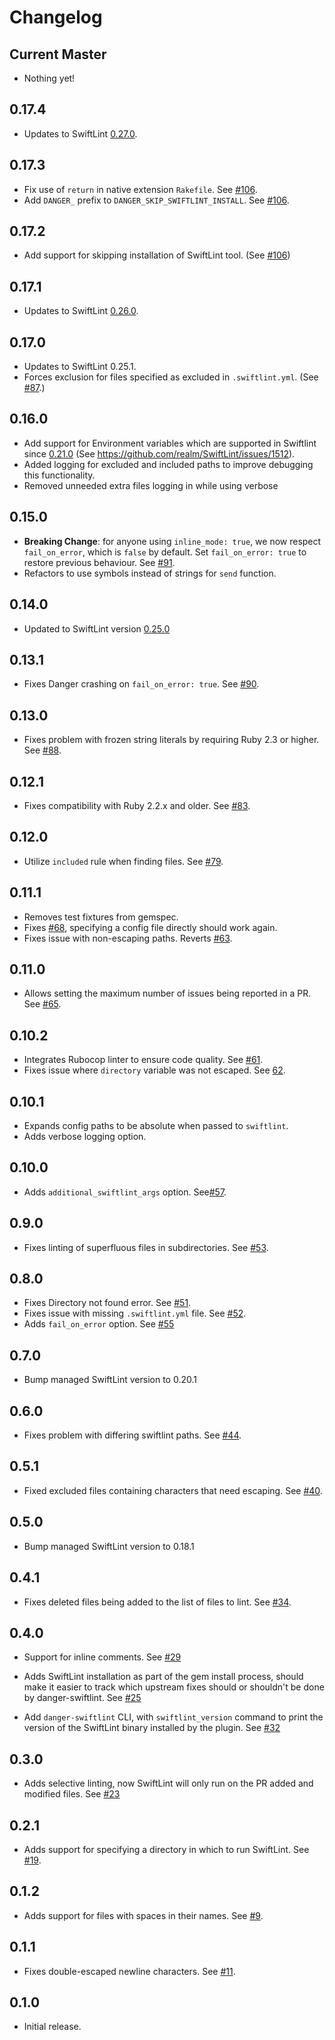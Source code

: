 # Changelog

## Current Master

- Nothing yet!

## 0.17.4
- Updates to SwiftLint [0.27.0](https://github.com/realm/SwiftLint/releases/tag/0.27.0). 

## 0.17.3

- Fix use of `return` in native extension `Rakefile`. See [#106](https://github.com/ashfurrow/danger-ruby-swiftlint/issues/106).
- Add `DANGER_` prefix to `DANGER_SKIP_SWIFTLINT_INSTALL`. See [#106](https://github.com/ashfurrow/danger-ruby-swiftlint/issues/106).

## 0.17.2

- Add support for skipping installation of SwiftLint tool. (See [#106](https://github.com/ashfurrow/danger-ruby-swiftlint/issues/106))

## 0.17.1

- Updates to SwiftLint [0.26.0](https://github.com/realm/SwiftLint/releases/tag/0.26.0).

## 0.17.0

- Updates to SwiftLint 0.25.1.
- Forces exclusion for files specified as excluded in `.swiftlint.yml`. (See [#87](https://github.com/ashfurrow/danger-ruby-swiftlint/issues/87).)

## 0.16.0

- Add support for Environment variables which are supported in Swiftlint since [0.21.0](https://github.com/realm/SwiftLint/releases/tag/0.21.0) (See https://github.com/realm/SwiftLint/issues/1512).
- Added logging for excluded and included paths to improve debugging this functionality.
- Removed unneeded extra files logging in while using verbose

## 0.15.0

- **Breaking Change**: for anyone using `inline_mode: true`, we now respect `fail_on_error`, which is `false` by default. Set `fail_on_error: true` to restore previous behaviour. See [#91](https://github.com/ashfurrow/danger-ruby-swiftlint/issues/91).
- Refactors to use symbols instead of strings for `send` function.

## 0.14.0

- Updated to SwiftLint version [0.25.0](https://github.com/realm/SwiftLint/releases/tag/0.25.0)

## 0.13.1

- Fixes Danger crashing on `fail_on_error: true`. See [#90](https://github.com/ashfurrow/danger-ruby-swiftlint/pull/90).

## 0.13.0

- Fixes problem with frozen string literals by requiring Ruby 2.3 or higher. See [#88](https://github.com/ashfurrow/danger-ruby-swiftlint/pull/88).

## 0.12.1

- Fixes compatibility with Ruby 2.2.x and older. See [#83](https://github.com/ashfurrow/danger-ruby-swiftlint/pull/83).

## 0.12.0

- Utilize `included` rule when finding files. See [#79](https://github.com/ashfurrow/danger-ruby-swiftlint/pull/79).

## 0.11.1

- Removes test fixtures from gemspec.
- Fixes [#68](https://github.com/ashfurrow/danger-ruby-swiftlint/issues/68), specifying a config file directly should work again.
- Fixes issue with non-escaping paths. Reverts [#63](https://github.com/ashfurrow/danger-ruby-swiftlint/pull/63).

## 0.11.0

- Allows setting the maximum number of issues being reported in a PR. See [#65](https://github.com/ashfurrow/danger-ruby-swiftlint/pull/65).

## 0.10.2

- Integrates Rubocop linter to ensure code quality. See [#61](https://github.com/ashfurrow/danger-ruby-swiftlint/pull/61).
- Fixes issue where `directory` variable was not escaped. See [62](https://github.com/ashfurrow/danger-ruby-swiftlint/issues/62).

## 0.10.1

- Expands config paths to be absolute when passed to `swiftlint`.
- Adds verbose logging option.

## 0.10.0

- Adds `additional_swiftlint_args` option. See[#57](https://github.com/ashfurrow/danger-ruby-swiftlint/issues/57).

## 0.9.0

- Fixes linting of superfluous files in subdirectories. See [#53](https://github.com/ashfurrow/danger-ruby-swiftlint/pull/53).

## 0.8.0

- Fixes Directory not found error. See [#51](https://github.com/ashfurrow/danger-ruby-swiftlint/pull/51).
- Fixes issue with missing `.swiftlint.yml` file. See [#52](https://github.com/ashfurrow/danger-ruby-swiftlint/pull/52).
- Adds `fail_on_error` option. See [#55](https://github.com/ashfurrow/danger-ruby-swiftlint/pull/55)

## 0.7.0

- Bump managed SwiftLint version to 0.20.1

## 0.6.0

- Fixes problem with differing swiftlint paths. See [#44](https://github.com/ashfurrow/danger-ruby-swiftlint/issues/44).

## 0.5.1

- Fixed excluded files containing characters that need escaping. See [#40](https://github.com/ashfurrow/danger-ruby-swiftlint/pull/40).

## 0.5.0

- Bump managed SwiftLint version to 0.18.1

## 0.4.1

- Fixes deleted files being added to the list of files to lint. See [#34](https://github.com/ashfurrow/danger-ruby-swiftlint/pull/34).

## 0.4.0

- Support for inline comments. See [#29](https://github.com/ashfurrow/danger-ruby-swiftlint/issues/28)

- Adds SwiftLint installation as part of the gem install process, should make
  it easier to track which upstream fixes should or shouldn't be done by
  danger-swiftlint. See [#25](https://github.com/ashfurrow/danger-ruby-swiftlint/issues/25)

- Add `danger-swiftlint` CLI, with `swiftlint_version` command to print the version of the SwiftLint binary installed by the plugin. See [#32](https://github.com/ashfurrow/danger-ruby-swiftlint/pull/32)

## 0.3.0

- Adds selective linting, now SwiftLint will only run on the PR added and modified files. See [#23](https://github.com/ashfurrow/danger-ruby-swiftlint/pull/23)

## 0.2.1

- Adds support for specifying a directory in which to run SwiftLint. See [#19](https://github.com/ashfurrow/danger-ruby-swiftlint/pull/19).

## 0.1.2

- Adds support for files with spaces in their names. See [#9](https://github.com/ashfurrow/danger-ruby-swiftlint/issues/9).

## 0.1.1

- Fixes double-escaped newline characters. See [#11](https://github.com/ashfurrow/danger-ruby-swiftlint/issues/11).

## 0.1.0

- Initial release.
